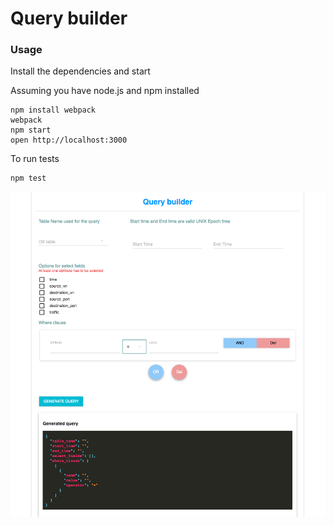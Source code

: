 Query builder
=====================

### Usage

Install the dependencies and start

Assuming you have node.js and npm installed
```
npm install webpack
webpack
npm start
open http://localhost:3000
```
To run tests
```
npm test
```

![App screenshot](/screen.png?raw=true "Screenshot")
